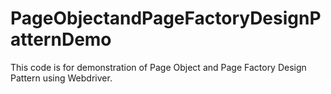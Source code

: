 PageObjectandPageFactoryDesignPatternDemo
=========================================

This code is for demonstration of Page Object and Page Factory Design Pattern using Webdriver.
